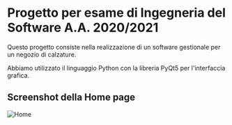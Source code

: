 # Progetto per esame di Ingegneria del Software A.A. 2020/2021
Questo progetto consiste nella realizzazione di un software gestionale per un negozio di calzature.

Abbiamo utilizzato il linguaggio Python con la libreria PyQt5 per l'interfaccia grafica.

## Screenshot della Home page
![Home](https://user-images.githubusercontent.com/71789321/123446728-7277b780-d5d9-11eb-8086-a8aaa4675c03.jpg)
